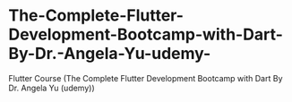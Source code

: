 # The-Complete-Flutter-Development-Bootcamp-with-Dart-By-Dr.-Angela-Yu-udemy-
Flutter Course (The Complete Flutter Development Bootcamp with Dart By Dr. Angela Yu (udemy))
